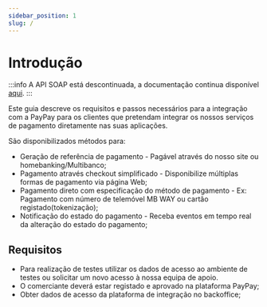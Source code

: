 ```yaml
---
sidebar_position: 1
slug: /
---
```


# Introdução

:::info
A API SOAP está descontinuada, a documentação continua disponível [aqui](../soap/).
:::

Este guia descreve os requisitos e passos necessários para a integração com a PayPay para os clientes que pretendam integrar os nossos serviços de pagamento diretamente nas suas aplicações.

São disponibilizados métodos para:

- Geração de referência de pagamento - Pagável através do nosso site ou homebanking/Multibanco;
- Pagamento através checkout simplificado - Disponibilize múltiplas formas de pagamento via página Web;
- Pagamento direto com especificação do método de pagamento - Ex: Pagamento com número de telemóvel MB WAY ou cartão registado(tokenização);
- Notificação do estado do pagamento - Receba eventos em tempo real da alteração do estado do pagamento;

## Requisitos

- Para realização de testes utilizar os dados de acesso ao ambiente de testes ou solicitar um novo acesso à nossa equipa de apoio.
- O comerciante deverá estar registado e aprovado na plataforma PayPay;
- Obter dados de acesso da plataforma de integração no backoffice;
